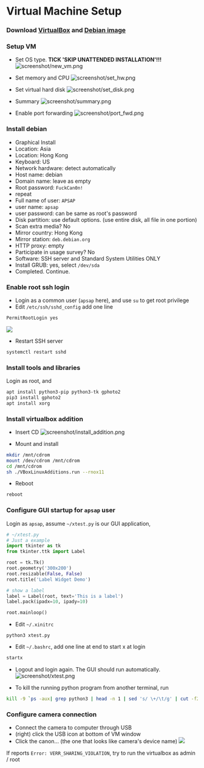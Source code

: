 # Virtual Machine Setup

### Download [VirtualBox](https://www.virtualbox.org/wiki/Downloads) and [Debian image](https://www.debian.org/download)

### Setup VM
- Set OS type. __TICK 'SKIP UNATTENDED INSTALLATION'!!!__
![screenshot/new_vm.png](screenshot/new_vm.png)

- Set memory and CPU
![screenshot/set_hw.png](screenshot/set_hw.png)

- Set virtual hard disk
![screenshot/set_disk.png](screenshot/set_disk.png)

- Summary
![screenshot/summary.png](screenshot/summary.png)

- Enable port forwarding
![screenshot/port_fwd.png](screenshot/port_fwd.png)

### Install debian
- Graphical Install
- Location: Asia
- Location: Hong Kong
- Keyboard: US
- Network hardware: detect automatically
- Host name: debian
- Domain name: leave as empty
- Root password: `FuckCan0n!`
- repeat
- Full name of user: `APSAP`
- user name: `apsap`
- user password: can be same as root's password
- Disk partition: use default options. (use entire disk, all file in one portion)
- Scan extra media? No
- Mirror country: Hong Kong 
- Mirror station: `deb.debian.org`
- HTTP proxy: empty
- Participate in usage survey? No
- Software: SSH server and Standard System Utilities ONLY
- Install GRUB: yes, select `/dev/sda`
- Completed. Continue.

### Enable root ssh login
- Login as a common user (`apsap` here), and use `su` to get root privilege 
- Edit `/etc/ssh/sshd_config` add one line 
```bash
PermitRootLogin yes
```
![](screenshot/enable_root_ssh.png)
- Restart SSH server
```bash
systemctl restart sshd
```

### Install tools and libraries
Login as root, and
```bash
apt install python3-pip python3-tk gphoto2
pip3 install gphoto2
apt install xorg
```

### Install virtualbox addition 
- Insert CD
![screenshot/install_addition.png](screenshot/install_addition.png)

- Mount and install
```bash
mkdir /mnt/cdrom
mount /dev/cdrom /mnt/cdrom
cd /mnt/cdrom
sh ./VBoxLinuxAdditions.run --rnox11 
```

- Reboot
```bash
reboot
```

### Configure GUI startup for `apsap` user
Login as `apsap`, assume `~/xtest.py` is our GUI application,
```python
# ~/xtest.py
# Just a example
import tkinter as tk
from tkinter.ttk import Label

root = tk.Tk()
root.geometry('300x200')
root.resizable(False, False)
root.title('Label Widget Demo')

# show a label
label = Label(root, text='This is a label')
label.pack(ipadx=10, ipady=10)

root.mainloop()
```

- Edit `~/.xinitrc`
```
python3 xtest.py
```

- Edit `~/.bashrc`, add one line at end to start x at login
```bash
startx
```

- Logout and login again. The GUI should run automatically.
![screenshot/xtest.png](screenshot/xtest.png)

- To kill the running python program from another terminal, run 
```bash
kill -9 `ps -aux| grep python3 | head -n 1 | sed 's/ \+/\t/g' | cut -f2`
```

### Configure camera connection
- Connect the camera to computer through USB
- (right) click the USB icon at bottom of VM window
- Click the canon... (the one that looks like camera's device name)
![](screenshot/connect_usb.png)


If reports `Error: VERR_SHARING_VIOLATION`, try to run the virtualbox as admin / root

